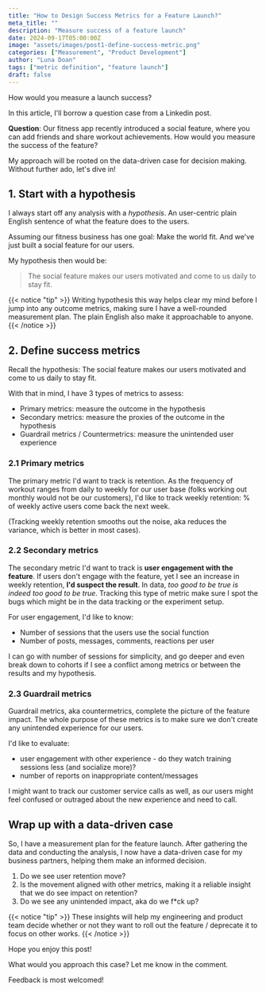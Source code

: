 ```yaml
---
title: "How to Design Success Metrics for a Feature Launch?"
meta_title: ""
description: "Measure success of a feature launch"
date: 2024-09-17T05:00:00Z
image: "assets/images/post1-define-success-metric.png"
categories: ["Measurement", "Product Development"]
author: "Luna Doan"
tags: ["metric definition", "feature launch"]
draft: false
---
```


How would you measure a launch success?

In this article, I'll borrow a question case from a Linkedin post.

**Question**: Our fitness app recently introduced a social feature, where you can add friends and share workout achievements. How would you measure the success of the feature? 

My approach will be rooted on the data-driven case for decision making. Without further ado, let's dive in!

## 1. Start with a hypothesis
I always start off any analysis with a *hypothesis*. An user-centric plain English sentence of what the feature does to the users.

Assuming our fitness business has one goal: Make the world fit. And we've just built a social feature for our users.

My hypothesis then would be:

> The social feature makes our users motivated and come to us daily to stay fit.

{{< notice "tip" >}}
Writing hypothesis this way helps clear my mind before I jump into any outcome metrics, making sure I have a well-rounded measurement plan. The plain English also make it approachable to anyone.
{{< /notice >}}

## 2. Define success metrics
Recall the hypothesis:
The social feature makes our users motivated and come to us daily to stay fit.

With that in mind, I have 3 types of metrics to assess:
- Primary metrics: measure the outcome in the hypothesis
- Secondary metrics: measure the proxies of the outcome in the hypothesis
- Guardrail metrics / Countermetrics: measure the unintended user experience

### 2.1 Primary metrics
The primary metric I'd want to track is retention. As the frequency of workout ranges from daily to weekly for our user base (folks working out monthly would not be our customers), I'd like to track weekly retention: % of weekly active users come back the next week.

(Tracking weekly retention smooths out the noise, aka reduces the variance, which is better in most cases).

### 2.2 Secondary metrics
The secondary metric I'd want to track is **user engagement with the feature**. If users don't engage with the feature, yet I see an increase in weekly retention, **I'd suspect the result**. In data, *too good to be true is indeed too good to be true*. Tracking this type of metric make sure I spot the bugs which might be in the data tracking or the experiment setup.

For user engagement, I'd like to know:
- Number of sessions that the users use the social function
- Number of posts, messages, comments, reactions per user

I can go with number of sessions for simplicity, and go deeper and even break down to cohorts if I see a conflict among metrics or between the results and my hypothesis.

### 2.3 Guardrail metrics
Guardrail metrics, aka countermetrics, complete the picture of the feature impact. The whole purpose of these metrics is to make sure we don't create any unintended experience for our users. 

I'd like to evaluate:
- user engagement with other experience - do they watch training sessions less (and socialize more)?
- number of reports on inappropriate content/messages

I might want to track our customer service calls as well, as our users might feel confused or outraged about the new experience and need to call.

## Wrap up with a data-driven case
So, I have a measurement plan for the feature launch. After gathering the data and conducting the analysis, I now have a data-driven case for my business partners, helping them make an informed decision.

1) Do we see user retention move?
2) Is the movement aligned with other metrics, making it a reliable insight that we do see impact on retention?
3) Do we see any unintended impact, aka do we f*ck up?

{{< notice "tip" >}}
These insights will help my engineering and product team decide whether or not they want to roll out the feature / deprecate it to focus on other works.
{{< /notice >}}

Hope you enjoy this post! 

What would you approach this case? Let me know in the comment.

Feedback is most welcomed!

